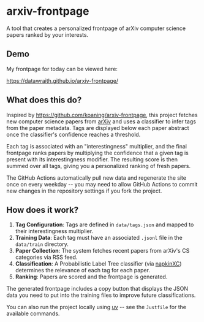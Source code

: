 # arxiv-frontpage

A tool that creates a personalized frontpage of arXiv computer science papers ranked by your interests.

## Demo

My frontpage for today can be viewed here:

<https://datawraith.github.io/arxiv-frontpage/>

## What does this do?

Inspired by <https://github.com/koaning/arxiv-frontpage>, this project fetches new computer science papers from [arXiv](https://arxiv.org) and uses a  classifier to infer tags from the paper metadata. Tags are displayed below each paper abstract once the classifier's confidence reaches a threshold.

Each tag is associated with an "interestingness" multiplier, and the final frontpage ranks papers by multiplying the confidence that a given tag is present with its interestingness modifier. The resulting score is then summed over all tags, giving you a personalized ranking of fresh papers.

The GitHub Actions automatically pull new data and regenerate the site once on every weekday -- you may need to allow GitHub Actions to commit new changes in the repository settings if you fork the project.

## How does it work?

1. **Tag Configuration**: Tags are defined in `data/tags.json` and mapped to their interestingness multiplier.
2. **Training Data**: Each tag must have an associated `.jsonl` file in the `data/train` directory.
3. **Paper Collection**: The system fetches recent papers from arXiv's CS categories via RSS feed.
4. **Classification**: A Probabilistic Label Tree classifier (via [napkinXC](https://napkinxc.readthedocs.io)) determines the relevance of each tag for each paper.
5. **Ranking**: Papers are scored and the frontpage is generated.

The generated frontpage includes a copy button that displays the JSON data you need to put into the training files to improve future classifications.

You can also run the project locally using [uv](https://github.com/astral-sh/uv) -- see the `Justfile` for the available commands.
